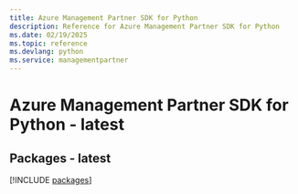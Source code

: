 ```yaml
---
title: Azure Management Partner SDK for Python
description: Reference for Azure Management Partner SDK for Python
ms.date: 02/19/2025
ms.topic: reference
ms.devlang: python
ms.service: managementpartner
---
```

# Azure Management Partner SDK for Python - latest
## Packages - latest
[!INCLUDE [packages](management-partner-index.md)]